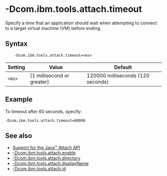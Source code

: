 <!--
* Copyright (c) 2017, 2020 IBM Corp. and others
*
* This program and the accompanying materials are made
* available under the terms of the Eclipse Public License 2.0
* which accompanies this distribution and is available at
* https://www.eclipse.org/legal/epl-2.0/ or the Apache
* License, Version 2.0 which accompanies this distribution and
* is available at https://www.apache.org/licenses/LICENSE-2.0.
*
* This Source Code may also be made available under the
* following Secondary Licenses when the conditions for such
* availability set forth in the Eclipse Public License, v. 2.0
* are satisfied: GNU General Public License, version 2 with
* the GNU Classpath Exception [1] and GNU General Public
* License, version 2 with the OpenJDK Assembly Exception [2].
*
* [1] https://www.gnu.org/software/classpath/license.html
* [2] http://openjdk.java.net/legal/assembly-exception.html
*
* SPDX-License-Identifier: EPL-2.0 OR Apache-2.0 OR GPL-2.0 WITH
* Classpath-exception-2.0 OR LicenseRef-GPL-2.0 WITH Assembly-exception
-->

# -Dcom.ibm.tools.attach.timeout

Specify a time that an application should wait when attempting to connect to a target virtual machine (VM) before ending.

## Syntax

        -Dcom.ibm.tools.attach.timeout=<ms>

| Setting | Value                          | Default                          |
|---------|--------------------------------|----------------------------------|
| `<ms>`  | [1 millisecond or greater]     | 120000 milliseconds (120 seconds)|

## Example

To timeout after 60 seconds, specify:

`-Dcom.ibm.tools.attach.timeout=60000`

## See also

- [Support for the Java&trade; Attach API](https://www.ibm.com/support/knowledgecenter/SSYKE2_8.0.0/com.ibm.java.vm.80.doc/docs/attachapi.html)
- [-Dcom.ibm.tools.attach.enable](dcomibmtoolsattachenable.md)
- [-Dcom.ibm.tools.attach.directory](dcomibmtoolsattachdirectory.md)
- [-Dcom.ibm.tools.attach.displayName](dcomibmtoolsattachdisplayname.md)
- [-Dcom.ibm.tools.attach.id](dcomibmtoolsattachid.md)


<!-- ==== END OF TOPIC ==== dcomibmtoolsattachtimeout.md ==== -->
